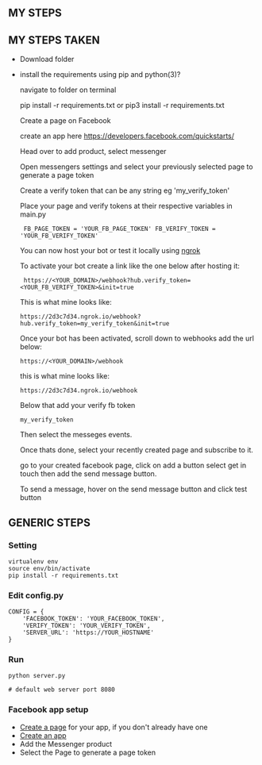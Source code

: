 ## MY STEPS

## MY STEPS TAKEN

- Download folder

- install the requirements using pip and python(3)?

    navigate to folder on terminal
    
    pip install -r requirements.txt
                or
    pip3 install -r requirements.txt
    
    Create a page on Facebook
    
   create an app here https://developers.facebook.com/quickstarts/
   
   Head over to add product, select messenger
   
   Open messengers settings and select your previously selected page to generate a page token
   
   Create a verify token that can be any string eg 'my_verify_token'
   
   Place your page and verify tokens at their respective variables in main.py
   
  ` FB_PAGE_TOKEN = 'YOUR_FB_PAGE_TOKEN'
   FB_VERIFY_TOKEN = 'YOUR_FB_VERIFY_TOKEN'`
   
   You can now host your bot or test it locally using [ngrok](https://ngrok.com/)
   
   To activate your bot create a link like the one below after hosting it:
   
   ` https://<YOUR_DOMAIN>/webhook?hub.verify_token=<YOUR_FB_VERIFY_TOKEN>&init=true`
   
   This is what mine looks like:
   
   `https://2d3c7d34.ngrok.io/webhook?hub.verify_token=my_verify_token&init=true`
   
   Once your bot has been activated, scroll down to webhooks add the url below:
   
   `https://<YOUR_DOMAIN>/webhook`
   
   this is what mine looks like:
   
   `https://2d3c7d34.ngrok.io/webhook`
   
   Below that add your verify fb token
   
   `my_verify_token`
   
   Then select the messeges events.
   
   Once thats done, select your recently created page and subscribe to it.
   
   
   
   
   
   go to your created facebook page, click on add a button
   select get in touch then add the send message button.
   
   To send a message, hover on the send message button and click test button
   



## GENERIC STEPS

### Setting
```
virtualenv env
source env/bin/activate
pip install -r requirements.txt
```

### Edit config.py
```
CONFIG = {
    'FACEBOOK_TOKEN': 'YOUR_FACEBOOK_TOKEN',
    'VERIFY_TOKEN': 'YOUR_VERIFY_TOKEN',
    'SERVER_URL': 'https://YOUR_HOSTNAME'
}
```

### Run
```
python server.py

# default web server port 8080
```


<a name="facebook-app-setup"></a>
### Facebook app setup

- [Create a page](https://www.facebook.com/pages/create/) for your app, if you don't already have one
- [Create an app](https://developers.facebook.com/quickstarts/?platform=web)
- Add the Messenger product
- Select the Page to generate a page token


